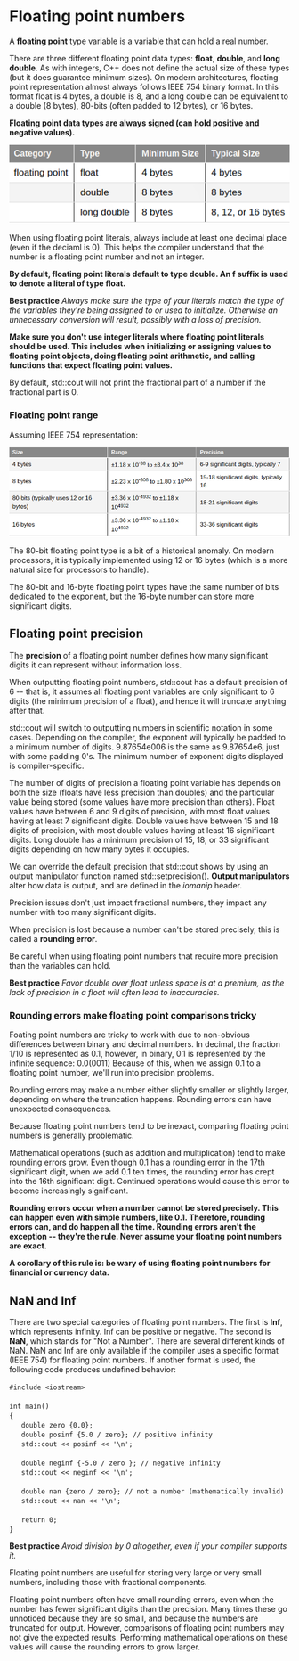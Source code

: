 # Floating point numbers

A **floating point** type variable is a variable that can hold a real number. 

There are three different floating point data types: **float**, **double**, and **long double**. As with integers, C++ does not define the actual size of these types (but it does guarantee minimum sizes). On modern architectures, floating point representation almost always follows IEEE 754 binary format. In this format float is 4 bytes, a double is 8, and a long double can be equivalent to a double (8 bytes), 80-bits (often padded to 12 bytes), or 16 bytes. 

**Floating point data types are always signed (can hold positive and negative values).**

![Floating point sizes](https://raw.githubusercontent.com/anushikhov/cpp/master/learncpp_com/4_Fundamental_Data_Types/img/float_sizes.png)

When using floating point literals, always include at least one decimal place (even if the deciaml is 0). This helps the compiler understand that the number is a floating point number and not an integer.

**By default, floating point literals default to type double. An f suffix is used to denote a literal of type float.**

**Best practice**
_Always make sure the type of your literals match the type of the variables they're being assigned to or used to initialize. Otherwise an unnecessary conversion will result, possibly with a loss of precision._

**Make sure you don't use integer literals where floating point literals should be used. This includes when initializing or assigning values to floating point objects, doing floating point arithmetic, and calling functions that expect floating point values.**

By default, std::cout will not print the fractional part of a number if the fractional part is 0.

### Floating point range

Assuming IEEE 754 representation:

![Floating point ranges](https://raw.githubusercontent.com/anushikhov/cpp/master/learncpp_com/4_Fundamental_Data_Types/img/float_ranges.png)

The 80-bit floating point type is a bit of a historical anomaly. On modern processors, it is typically implemented using 12 or 16 bytes (which is a more natural size for processors to handle).

The 80-bit and 16-byte floating point types have the same number of bits dedicated to the exponent, but the 16-byte number can store more significant digits.


## Floating point precision

The **precision** of a floating point number defines how many significant digits it can represent without information loss.

When outputting floating point numbers, std::cout has a default precision of 6 -- that is, it assumes all floating pont variables are only significant to 6 digits (the minimum precision of a float), and hence it will truncate anything after that.

std::cout will switch to outputting numbers in scientific notation in some cases. Depending on the compiler, the exponent will typically be padded to a minimum number of digits. 9.87654e006 is the same as 9.87654e6, just with some padding 0's. The minimum number of exponent digits displayed is compiler-specific.

The number of digits of precision a floating point variable has depends on both the size (floats have less precision than doubles) and the particular value being stored (some values have more precision than others). Float values have between 6 and 9 digits of precision, with most float values having at least 7 significant digits. Double values have between 15 and 18 digits of precision, with most double values having at least 16 significant digits. Long double has a minimum precision of 15, 18, or 33 significant digits depending on how many bytes it occupies.

We can override the default precision that std::cout shows by using an output manipulator function named std::setprecision(). **Output manipulators** alter how data is output, and are defined in the _iomanip_ header.

Precision issues don't just impact fractional numbers, they impact any number with too many significant digits.

When precision is lost because a number can't be stored precisely, this is called a **rounding error**.

Be careful when using floating point numbers that require more precision than the variables can hold.

**Best practice**
_Favor double over float unless space is at a premium, as the lack of precision in a float will often lead to inaccuracies._


### Rounding errors make floating point comparisons tricky

Foating point numbers are tricky to work with due to non-obvious differences between binary and decimal numbers. In decimal, the fraction 1/10 is represented as 0.1, however, in binary, 0.1 is represented by the infinite sequence: 0.0(0011) Because of this, when we assign 0.1 to a floating point number, we'll run into precision problems.

Rounding errors may make a number either slightly smaller or slightly larger, depending on where the truncation happens. Rounding errors can have unexpected consequences.

Because floating point numbers tend to be inexact, comparing floating point numbers is generally problematic.

Mathematical operations (such as addition and multiplication) tend to make rounding errors grow. Even though 0.1 has a rounding error in the 17th significant digit, when we add 0.1 ten times, the rounding error has crept into the 16th significant digit. Continued operations would cause this error to become increasingly significant.

**Rounding errors occur when a number cannot be stored precisely. This can happen even with simple numbers, like 0.1. Therefore, rounding errors can, and do happen all the time. Rounding errors aren't the exception -- they're the rule. Never assume your floating point numbers are exact.**

**A corollary of this rule is: be wary of using floating point numbers for financial or currency data.**


## NaN and Inf

There are two special categories of floating point numbers. The first is **Inf**, which represents infinity. Inf can be positive or negative. The second is **NaN**, which stands for "Not a Number". There are several different kinds of NaN. NaN and Inf are only available if the compiler uses a specific format (IEEE 754) for floating point numbers. If another format is used, the following code produces undefined behavior:

` #include <iostream> `  
` `  
` int main() `  
` { `  
`    double zero {0.0}; `  
`    double posinf {5.0 / zero}; // positive infinity `  
`    std::cout << posinf << '\n'; `  
` `  
`    double neginf {-5.0 / zero }; // negative infinity `  
`    std::cout << neginf << '\n'; `  
` `  
`    double nan {zero / zero}; // not a number (mathematically invalid) `  
`    std::cout << nan << '\n'; `  
` `  
`    return 0; `  
` } `  

**Best practice**
_Avoid division by 0 altogether, even if your compiler supports it._

Floating point numbers are useful for storing very large or very small numbers, including those with fractional components.

Floating point numbers often have small rounding errors, even when the number has fewer significant digits than the precision. Many times these go unnoticed because they are so small, and because the numbers are truncated for output. However, comparisons of floating point numbers may not give the expected results. Performing mathematical operations on these values will cause the rounding errors to grow larger.

